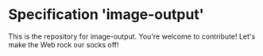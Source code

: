 
# Specification 'image-output'

This is the repository for image-output. You're welcome to contribute! Let's make the Web rock our socks
off!
